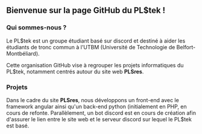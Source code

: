 ## Bienvenue sur la page GitHub du PL$tek !

### Qui sommes-nous ?

Le PL$tek est un groupe étudiant basé sur discord et destiné à aider les étudiants de tronc commun à l'UTBM (Université de Technologie de Belfort-Montbéliard).

Cette organisation GitHub vise à regrouper les projets informatiques du PL$tek, notamment centrés autour du site web **PLSres**.

### Projets

Dans le cadre du site **PLSres**, nous développons un front-end avec le framework angular ainsi qu'un back-end python (initialement en PHP, en cours de refonte. Parallèlement, un bot discord est en cours de création afin d'assurer le lien entre le site web et le serveur discord sur lequel le PL$tek est basé.
